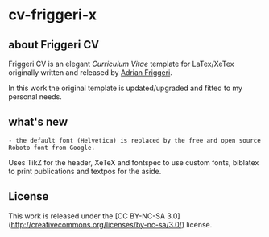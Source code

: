 # cv-friggeri-x

## about Friggeri CV
Friggeri CV is an elegant *Curriculum Vitae* template for LaTex/XeTex originally written and released by [Adrian Friggeri](https://github.com/afriggeri).

In this work the original template is updated/upgraded and fitted to my personal needs.

## what's new
    - the default font (Helvetica) is replaced by the free and open source  Roboto font from Google.

Uses TikZ for the header, XeTeX and fontspec to use custom fonts, biblatex to print publications and textpos for the aside.

## License

This work is released under the [CC BY-NC-SA 3.0] (http://creativecommons.org/licenses/by-nc-sa/3.0/) license.
